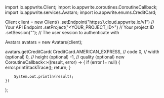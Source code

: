 import io.appwrite.Client;
import io.appwrite.coroutines.CoroutineCallback;
import io.appwrite.services.Avatars;
import io.appwrite.enums.CreditCard;

Client client = new Client()
    .setEndpoint("https://<REGION>.cloud.appwrite.io/v1") // Your API Endpoint
    .setProject("<YOUR_PROJECT_ID>") // Your project ID
    .setSession(""); // The user session to authenticate with

Avatars avatars = new Avatars(client);

avatars.getCreditCard(
    CreditCard.AMERICAN_EXPRESS, // code
    0, // width (optional)
    0, // height (optional)
    -1, // quality (optional)
    new CoroutineCallback<>((result, error) -> {
        if (error != null) {
            error.printStackTrace();
            return;
        }

        System.out.println(result);
    })
);

